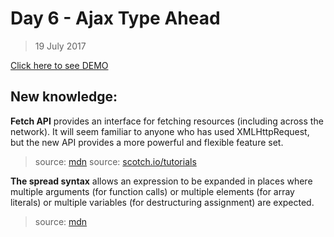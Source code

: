 # Day 6 - Ajax Type Ahead
> 19 July 2017

[Click here to see DEMO](https://noeemi.github.io/JavaScript30/Day06-AjaxTypeAhead/)

## New  knowledge:
**Fetch API** provides an interface for fetching resources (including across the network). It will seem familiar to anyone who has used XMLHttpRequest, but the new API provides a more powerful and flexible feature set.
> source: [mdn](https://developer.mozilla.org/en-US/docs/Web/API/Fetch_API)
> source: [scotch.io/tutorials](https://scotch.io/tutorials/how-to-use-the-javascript-fetch-api-to-get-data)

**The spread syntax** allows an expression to be expanded in places where multiple arguments (for function calls) or multiple elements (for array literals) or multiple variables  (for destructuring assignment) are expected.
> source: [mdn](https://developer.mozilla.org/pl/docs/Web/JavaScript/Referencje/Operatory/Spread_operator)
